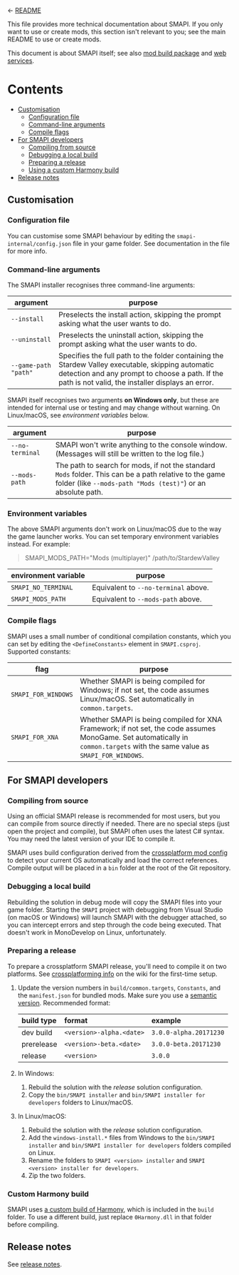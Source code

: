 &larr; [README](../README.md)

This file provides more technical documentation about SMAPI. If you only want to use or create
mods, this section isn't relevant to you; see the main README to use or create mods.

This document is about SMAPI itself; see also [mod build package](mod-package.md) and
[web services](web.md).

# Contents
* [Customisation](#customisation)
  * [Configuration file](#configuration-file)
  * [Command-line arguments](#command-line-arguments)
  * [Compile flags](#compile-flags)
* [For SMAPI developers](#for-smapi-developers)
  * [Compiling from source](#compiling-from-source)
  * [Debugging a local build](#debugging-a-local-build)
  * [Preparing a release](#preparing-a-release)
  * [Using a custom Harmony build](#using-a-custom-harmony-build)
* [Release notes](#release-notes)

## Customisation
### Configuration file
You can customise some SMAPI behaviour by editing the `smapi-internal/config.json` file in your
game folder. See documentation in the file for more info.

### Command-line arguments
The SMAPI installer recognises three command-line arguments:

argument | purpose
-------- | -------
`--install` | Preselects the install action, skipping the prompt asking what the user wants to do.
`--uninstall` | Preselects the uninstall action, skipping the prompt asking what the user wants to do.
`--game-path "path"` | Specifies the full path to the folder containing the Stardew Valley executable, skipping automatic detection and any prompt to choose a path. If the path is not valid, the installer displays an error.

SMAPI itself recognises two arguments **on Windows only**, but these are intended for internal use
or testing and may change without warning. On Linux/macOS, see _environment variables_ below.

argument | purpose
-------- | -------
`--no-terminal` | SMAPI won't write anything to the console window. (Messages will still be written to the log file.)
`--mods-path` | The path to search for mods, if not the standard `Mods` folder. This can be a path relative to the game folder (like `--mods-path "Mods (test)"`) or an absolute path.

### Environment variables
The above SMAPI arguments don't work on Linux/macOS due to the way the game launcher works. You can
set temporary environment variables instead. For example:
> SMAPI_MODS_PATH="Mods (multiplayer)" /path/to/StardewValley

environment variable | purpose
-------------------- | -------
`SMAPI_NO_TERMINAL` | Equivalent to `--no-terminal` above.
`SMAPI_MODS_PATH` | Equivalent to `--mods-path` above.

### Compile flags
SMAPI uses a small number of conditional compilation constants, which you can set by editing the
`<DefineConstants>` element in `SMAPI.csproj`. Supported constants:

flag | purpose
---- | -------
`SMAPI_FOR_WINDOWS` | Whether SMAPI is being compiled for Windows; if not set, the code assumes Linux/macOS. Set automatically in `common.targets`.
`SMAPI_FOR_XNA` | Whether SMAPI is being compiled for XNA Framework; if not set, the code assumes MonoGame. Set automatically in `common.targets` with the same value as `SMAPI_FOR_WINDOWS`.

## For SMAPI developers
### Compiling from source
Using an official SMAPI release is recommended for most users, but you can compile from source
directly if needed. There are no special steps (just open the project and compile), but SMAPI often
uses the latest C# syntax. You may need the latest version of your IDE to compile it.

SMAPI uses build configuration derived from the [crossplatform mod config](https://smapi.io/package/readme)
to detect your current OS automatically and load the correct references. Compile output will be
placed in a `bin` folder at the root of the Git repository.

### Debugging a local build
Rebuilding the solution in debug mode will copy the SMAPI files into your game folder. Starting
the `SMAPI` project with debugging from Visual Studio (on macOS or Windows) will launch SMAPI with
the debugger attached, so you can intercept errors and step through the code being executed. That
doesn't work in MonoDevelop on Linux, unfortunately.

### Preparing a release
To prepare a crossplatform SMAPI release, you'll need to compile it on two platforms. See
[crossplatforming info](https://stardewvalleywiki.com/Modding:Modder_Guide/Test_and_Troubleshoot#Testing_on_all_platforms)
on the wiki for the first-time setup.

1. Update the version numbers in `build/common.targets`, `Constants`, and the `manifest.json` for
   bundled mods. Make sure you use a [semantic version](https://semver.org). Recommended format:

   build type | format                   | example
   :--------- | :----------------------- | :------
   dev build  | `<version>-alpha.<date>` | `3.0.0-alpha.20171230`
   prerelease | `<version>-beta.<date>`  | `3.0.0-beta.20171230`
   release    | `<version>`              | `3.0.0`
2. In Windows:
   1. Rebuild the solution with the _release_ solution configuration.
   2. Copy the `bin/SMAPI installer` and `bin/SMAPI installer for developers` folders to Linux/macOS.
4. In Linux/macOS:
   1. Rebuild the solution with the _release_ solution configuration.
   2. Add the `windows-install.*` files from Windows to the `bin/SMAPI installer` and
      `bin/SMAPI installer for developers` folders compiled on Linux.
   3. Rename the folders to `SMAPI <version> installer` and `SMAPI <version> installer for developers`.
   4. Zip the two folders.

### Custom Harmony build
SMAPI uses [a custom build of Harmony](https://github.com/Pathoschild/Harmony#readme), which is
included in the `build` folder. To use a different build, just replace `0Harmony.dll` in that
folder before compiling.

## Release notes
See [release notes](../release-notes.md).
